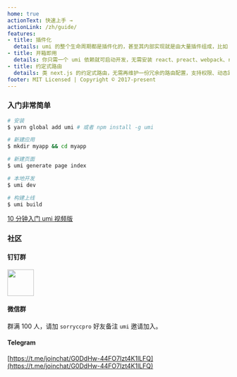 ```yaml
---
home: true
actionText: 快速上手 →
actionLink: /zh/guide/
features:
- title: 插件化
  details: umi 的整个生命周期都是插件化的，甚至其内部实现就是由大量插件组成，比如 pwa、按需加载、一键切换 preact、一键兼容 ie9 等等，都是由插件实现。
- title: 开箱即用
  details: 你只需一个 umi 依赖就可启动开发，无需安装 react、preact、webpack、react-router、babel、jest 等等。
- title: 约定式路由
  details: 类 next.js 的约定式路由，无需再维护一份冗余的路由配置，支持权限、动态路由、嵌套路由等等。
footer: MIT Licensed | Copyright © 2017-present
---
```


### 入门非常简单

```bash
# 安装
$ yarn global add umi # 或者 npm install -g umi

# 新建应用
$ mkdir myapp && cd myapp

# 新建页面
$ umi generate page index

# 本地开发
$ umi dev

# 构建上线
$ umi build
```

[10 分钟入门 umi 视频版](https://youtu.be/vkAUGUlYm24)

### 社区

#### 钉钉群

<img src="https://gw.alipayobjects.com/zos/rmsportal/wsBGpRlCOkmxHzMHuyAT.jpg" width="60" />

#### 微信群

群满 100 人，请加 `sorryccpro` 好友备注 `umi` 邀请加入。

#### Telegram

[https://t.me/joinchat/G0DdHw-44FO7Izt4K1lLFQ](https://t.me/joinchat/G0DdHw-44FO7Izt4K1lLFQ)
